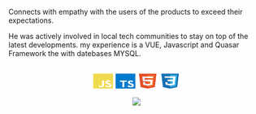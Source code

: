                                
Connects with empathy with the users of the products to exceed their expectations.

He was actively involved in local tech communities to stay on top of the latest developments.
my experience is a VUE, Javascript and Quasar Framework the with datebases MYSQL.   
                              
                    
 <div align="center">                        
<div style="display: inline_block"><br>
  <img align="center" alt="Rafa-Js" height="30" width="40" src="https://raw.githubusercontent.com/devicons/devicon/master/icons/javascript/javascript-plain.svg">
  <img align="center" alt="Rafa-Ts" height="30" width="40" src="https://raw.githubusercontent.com/devicons/devicon/master/icons/typescript/typescript-plain.svg">
  <img align="center" alt="Rafa-HTML" height="30" width="40" src="https://raw.githubusercontent.com/devicons/devicon/master/icons/html5/html5-original.svg">
  <img align="center" alt="Rafa-CSS" height="30" width="40" src="https://raw.githubusercontent.com/devicons/devicon/master/icons/css3/css3-original.svg">
</div>     
 </div>
                     <br>         
<div align="center">
  <a href="https://github.com/rafaballerini">
  <img height="180em" src="https://github-readme-stats.vercel.app/api/top-langs/?username=missaelcv&layout=compact&langs_count=7&theme=chartreuse-dark"/>
</div>
  <br>
    <div align="center"> 
<div> 
 
</div>
    </div>

